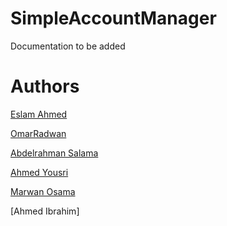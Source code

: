# SimpleAccountManager
Documentation to be added
# Authors

[Eslam Ahmed](https://github.com/Umbriumm)

[OmarRadwan](https://github.com/Sorrow01001000)

[Abdelrahman Salama](https://github.com/abdelrahman-salama22)

[Ahmed Yousri](https://github.com/V0id666)

[Marwan Osama](https://github.com/Maro7420)

[Ahmed Ibrahim]
